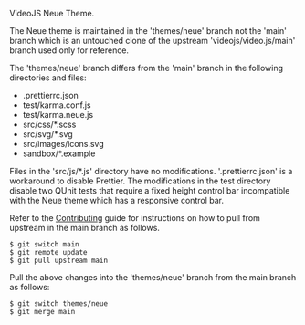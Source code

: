 VideoJS Neue Theme.

The Neue theme is maintained in the 'themes/neue' branch not the 'main' branch which is an untouched clone of the upstream 'videojs/video.js/main' branch used only for reference.

The 'themes/neue' branch differs from the 'main' branch in the following directories and files:

* .prettierrc.json
* test/karma.conf.js
* test/karma.neue.js
* src/css/\*.scss
* src/svg/\*.svg
* src/images/icons.svg
* sandbox/\*.example

Files in the 'src/js/\*.js' directory have no modifications. '.prettierrc.json' is a workaround to disable Prettier. The modifications in the test directory disable two QUnit tests that require a fixed height control bar incompatible with the Neue theme which has a responsive control bar.

Refer to the [Contributing](https://github.com/videojs/admin/blob/main/CONTRIBUTING.md#forking-and-cloning-the-repository) guide for instructions on how to pull from upstream in the main branch as follows.

    $ git switch main
    $ git remote update
    $ git pull upstream main

 Pull the above changes into the 'themes/neue' branch from the main branch as follows:

    $ git switch themes/neue
    $ git merge main
